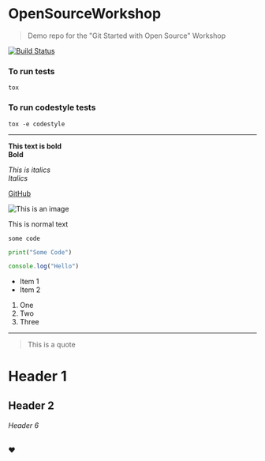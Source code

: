 # OpenSourceWorkshop
> Demo repo for the "Git Started with Open Source" Workshop

[![Build Status](https://api.travis-ci.org/CommunityOfCoders/OpenSourceWorkshop.svg?branch=master)](https://travis-ci.com/CommunityOfCoders/OpenSourceWorkshop)


### To run tests
```
tox
```

### To run codestyle tests
```
tox -e codestyle
```

---

**This text is bold**  
__Bold__

*This is italics*  
_Italics_

[GitHub](http://github.com)

![This is an image]()

This is normal text

`some code`

```python
print("Some Code")
```

```javascript
console.log("Hello")
```

* Item 1
* Item 2

1. One
2. Two
3. Three

---

> This is a quote


# Header 1

## Header 2

###### Header 6

:heart:














